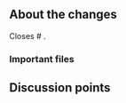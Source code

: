 <!-- Thanks for creating a PR! To make it easier for reviewers and everyone else to understand what your changes relate to, please add some relevant content to the headings below. Thank you! ❤️ -->

## About the changes

<!-- Describe the changes introduced. What are they and why are they being introduced? -->

<!-- Does it close an issue? Multiple? -->
Closes # .

### Important files

<!-- PRs can contain a lot of changes, but not all changes are equally important. Where should a reviewer start looking to get an overview of the changes? Are any files particularly important?  -->


## Discussion points

<!-- Anything about the PR you'd like to discuss before it gets merged? Got any questions or doubts? -->
